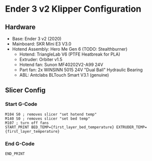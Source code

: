 # Ender 3 v2 Klipper Configuration

## Hardware
* Base: Ender 3 v2 (2020)
* Mainboard: SKR Mini E3 V3.0
* Hotend Assembly: Hero Me Gen 6 (TODO: Stealthburner)
  * Hotend: TriangleLab V6 (PTFE Heatbreak for PLA)
  * Extruder: Orbiter v1.5
  * Hotend fan: Sunon MF40202V2-A99 24V
  * Part fan: 2x WINSINN 5015 24V "Dual Ball" Hydraulic Bearing
  * ABL: Antclabs BLTouch Smart V3.1 (genuine)

## Slicer Config

### Start G-Code

```
M104 S0 ; removes slicer "set hotend temp"
M140 S0 ; removes slicer "set bed temp"
M107 ; turn off fans
START_PRINT BED_TEMP={first_layer_bed_temperature} EXTRUDER_TEMP={first_layer_temperature}
```

### End G-Code

```
END_PRINT
```

